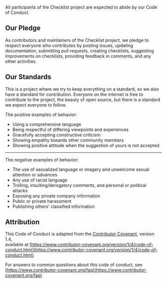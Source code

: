 All participants of the Checklist project are expected to abide by our Code   
of Conduct.

## Our Pledge  

As contributors and maintainers of the Checklist project, we pledge to respect everyone who contributes by posting issues, updating documentation, submitting pull requests, creating checklists, suggesting improvements on checklists, providing feedback in comments, and any other activities.

## Our Standards

This is a project where we try to keep everything on a standard, so we also have a standard for contribution. Everyone on the internet is free to contribute to the project, the beauty of open source, but there is a standard we expect everyone to follow.  

The positive examples of behavior:

* Using a comprehensive language
* Being respectful of differing viewpoints and experiences
* Gracefully accepting constructive criticism
* Showing empathy towards other community members
* Showing positive attitude when the suggestion of yours is not accepted

---

The negative examples of behavior:  

* The use of sexualized language or imagery and unwelcome sexual attention or advances
* Any use of racist language  
* Trolling, insulting/derogatory comments, and personal or political attacks
* Exposing any private company information  
* Public or private harassment
* Publishing others' classified information

## Attribution

This Code of Conduct is adapted from the [Contributor Covenant](https://www.contributor-covenant.org), version 1.4,  
available at [https://www.contributor-covenant.org/version/1/4/code-of-conduct.html](https://www.contributor-covenant.org/version/1/4/code-of-conduct.html)

For answers to common questions about this code of conduct, see  
[https://www.contributor-covenant.org/faq](https://www.contributor-covenant.org/faq)
